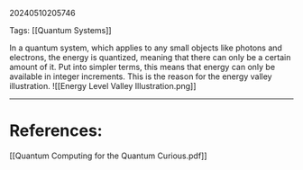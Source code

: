 20240510205746

Tags: [[Quantum Systems]]

In a quantum system, which applies to any small objects like photons and electrons, the energy is quantized, meaning that there can only be a certain amount of it. Put into simpler terms, this means that energy can only be available in integer increments. This is the reason for the energy valley illustration.
![[Energy Level Valley Illustration.png]]
___
# References:
[[Quantum Computing for the Quantum Curious.pdf]]